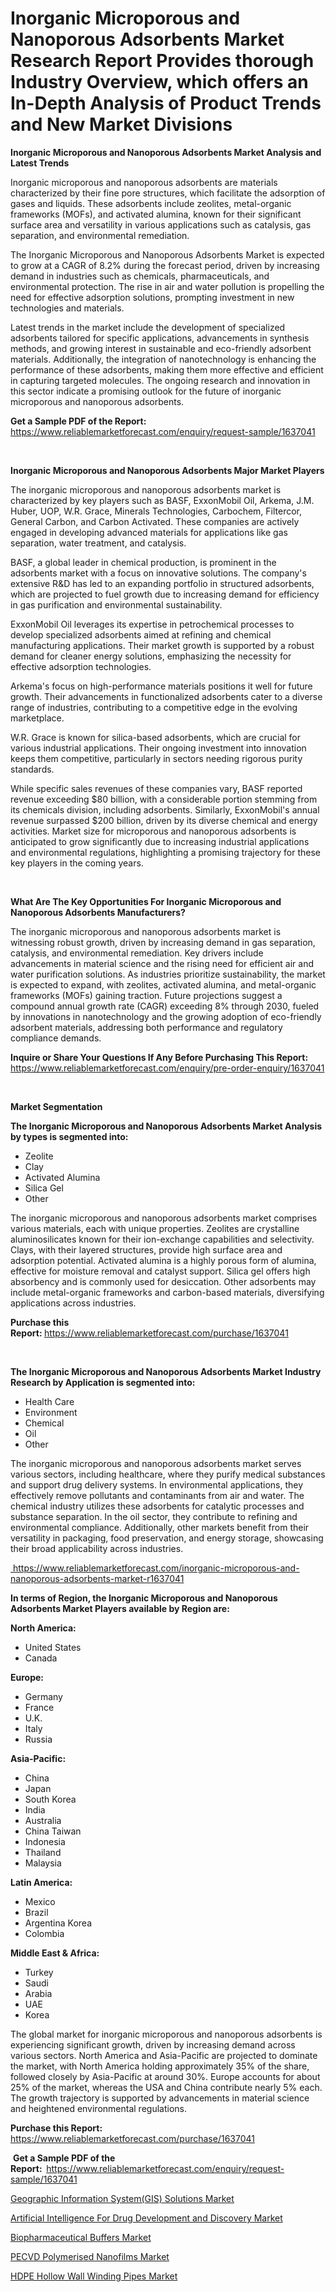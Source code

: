 <p><h1>Inorganic Microporous and Nanoporous Adsorbents Market Research Report Provides thorough Industry Overview, which offers an In-Depth Analysis of Product Trends and New Market Divisions</h1></p><p><strong>Inorganic Microporous and Nanoporous Adsorbents Market Analysis and Latest Trends</strong></p>
<p><p>Inorganic microporous and nanoporous adsorbents are materials characterized by their fine pore structures, which facilitate the adsorption of gases and liquids. These adsorbents include zeolites, metal-organic frameworks (MOFs), and activated alumina, known for their significant surface area and versatility in various applications such as catalysis, gas separation, and environmental remediation.</p><p>The Inorganic Microporous and Nanoporous Adsorbents Market is expected to grow at a CAGR of 8.2% during the forecast period, driven by increasing demand in industries such as chemicals, pharmaceuticals, and environmental protection. The rise in air and water pollution is propelling the need for effective adsorption solutions, prompting investment in new technologies and materials.</p><p>Latest trends in the market include the development of specialized adsorbents tailored for specific applications, advancements in synthesis methods, and growing interest in sustainable and eco-friendly adsorbent materials. Additionally, the integration of nanotechnology is enhancing the performance of these adsorbents, making them more effective and efficient in capturing targeted molecules. The ongoing research and innovation in this sector indicate a promising outlook for the future of inorganic microporous and nanoporous adsorbents.</p></p>
<p><strong>Get a Sample PDF of the Report:&nbsp;</strong> <a href="https://www.reliablemarketforecast.com/enquiry/request-sample/1637041?utm_campaign=1140&utm_medium=2&utm_source=Github&utm_content=ia&utm_term=07122024&utm_id=inorganic-microporous-and-nanoporous-adsorbents">https://www.reliablemarketforecast.com/enquiry/request-sample/1637041</a></p>
<p>&nbsp;</p>
<p><strong>Inorganic Microporous and Nanoporous Adsorbents Major Market Players</strong></p>
<p><p>The inorganic microporous and nanoporous adsorbents market is characterized by key players such as BASF, ExxonMobil Oil, Arkema, J.M. Huber, UOP, W.R. Grace, Minerals Technologies, Carbochem, Filtercor, General Carbon, and Carbon Activated. These companies are actively engaged in developing advanced materials for applications like gas separation, water treatment, and catalysis.</p><p>BASF, a global leader in chemical production, is prominent in the adsorbents market with a focus on innovative solutions. The company's extensive R&D has led to an expanding portfolio in structured adsorbents, which are projected to fuel growth due to increasing demand for efficiency in gas purification and environmental sustainability.</p><p>ExxonMobil Oil leverages its expertise in petrochemical processes to develop specialized adsorbents aimed at refining and chemical manufacturing applications. Their market growth is supported by a robust demand for cleaner energy solutions, emphasizing the necessity for effective adsorption technologies.</p><p>Arkema's focus on high-performance materials positions it well for future growth. Their advancements in functionalized adsorbents cater to a diverse range of industries, contributing to a competitive edge in the evolving marketplace.</p><p>W.R. Grace is known for silica-based adsorbents, which are crucial for various industrial applications. Their ongoing investment into innovation keeps them competitive, particularly in sectors needing rigorous purity standards.</p><p>While specific sales revenues of these companies vary, BASF reported revenue exceeding $80 billion, with a considerable portion stemming from its chemicals division, including adsorbents. Similarly, ExxonMobil's annual revenue surpassed $200 billion, driven by its diverse chemical and energy activities. Market size for microporous and nanoporous adsorbents is anticipated to grow significantly due to increasing industrial applications and environmental regulations, highlighting a promising trajectory for these key players in the coming years.</p></p>
<p>&nbsp;</p>
<p><strong>What Are The Key Opportunities For Inorganic Microporous and Nanoporous Adsorbents Manufacturers?</strong></p>
<p><p>The inorganic microporous and nanoporous adsorbents market is witnessing robust growth, driven by increasing demand in gas separation, catalysis, and environmental remediation. Key drivers include advancements in material science and the rising need for efficient air and water purification solutions. As industries prioritize sustainability, the market is expected to expand, with zeolites, activated alumina, and metal-organic frameworks (MOFs) gaining traction. Future projections suggest a compound annual growth rate (CAGR) exceeding 8% through 2030, fueled by innovations in nanotechnology and the growing adoption of eco-friendly adsorbent materials, addressing both performance and regulatory compliance demands.</p></p>
<p><strong>Inquire or Share Your Questions If Any Before Purchasing This Report:</strong> <a href="https://www.reliablemarketforecast.com/enquiry/pre-order-enquiry/1637041?utm_campaign=1140&utm_medium=2&utm_source=Github&utm_content=ia&utm_term=07122024&utm_id=inorganic-microporous-and-nanoporous-adsorbents">https://www.reliablemarketforecast.com/enquiry/pre-order-enquiry/1637041</a></p>
<p>&nbsp;</p>
<p><strong>Market Segmentation</strong></p>
<p><strong>The Inorganic Microporous and Nanoporous Adsorbents Market Analysis by types is segmented into:</strong></p>
<p><ul><li>Zeolite</li><li>Clay</li><li>Activated Alumina</li><li>Silica Gel</li><li>Other</li></ul></p>
<p><p>The inorganic microporous and nanoporous adsorbents market comprises various materials, each with unique properties. Zeolites are crystalline aluminosilicates known for their ion-exchange capabilities and selectivity. Clays, with their layered structures, provide high surface area and adsorption potential. Activated alumina is a highly porous form of alumina, effective for moisture removal and catalyst support. Silica gel offers high absorbency and is commonly used for desiccation. Other adsorbents may include metal-organic frameworks and carbon-based materials, diversifying applications across industries.</p></p>
<p><strong>Purchase this Report:&nbsp;</strong><a href="https://www.reliablemarketforecast.com/purchase/1637041?utm_campaign=1140&utm_medium=2&utm_source=Github&utm_content=ia&utm_term=07122024&utm_id=inorganic-microporous-and-nanoporous-adsorbents">https://www.reliablemarketforecast.com/purchase/1637041</a></p>
<p>&nbsp;</p>
<p><strong>The Inorganic Microporous and Nanoporous Adsorbents Market Industry Research by Application is segmented into:</strong></p>
<p><ul><li>Health Care</li><li>Environment</li><li>Chemical</li><li>Oil</li><li>Other</li></ul></p>
<p><p>The inorganic microporous and nanoporous adsorbents market serves various sectors, including healthcare, where they purify medical substances and support drug delivery systems. In environmental applications, they effectively remove pollutants and contaminants from air and water. The chemical industry utilizes these adsorbents for catalytic processes and substance separation. In the oil sector, they contribute to refining and environmental compliance. Additionally, other markets benefit from their versatility in packaging, food preservation, and energy storage, showcasing their broad applicability across industries.</p></p>
<p><a href="https://www.reliablemarketforecast.com/inorganic-microporous-and-nanoporous-adsorbents-market-r1637041?utm_campaign=1140&utm_medium=2&utm_source=Github&utm_content=ia&utm_term=07122024&utm_id=inorganic-microporous-and-nanoporous-adsorbents">&nbsp;https://www.reliablemarketforecast.com/inorganic-microporous-and-nanoporous-adsorbents-market-r1637041</a></p>
<p><strong>In terms of Region, the Inorganic Microporous and Nanoporous Adsorbents Market Players available by Region are:</strong></p>
<p>
    <p> <strong> North America: </strong>
        <ul>
            <li>United States</li>
            <li>Canada</li>
        </ul>
        </p> 
    <p> <strong> Europe: </strong>
        <ul>
            <li>Germany</li>
            <li>France</li>
            <li>U.K.</li>
            <li>Italy</li>
            <li>Russia</li>
        </ul>
        </p> 
    <p> <strong> Asia-Pacific: </strong>
        <ul>
            <li>China</li>
            <li>Japan</li>
            <li>South Korea</li>
            <li>India</li>
            <li>Australia</li>
            <li>China Taiwan</li>
            <li>Indonesia</li>
            <li>Thailand</li>
            <li>Malaysia</li>
        </ul>
        </p> 
    <p> <strong> Latin America: </strong>
        <ul>
            <li>Mexico</li>
            <li>Brazil</li>
            <li>Argentina Korea</li>
            <li>Colombia</li>
        </ul>
        </p> 
    <p> <strong> Middle East & Africa: </strong>
        <ul>
            <li>Turkey</li>
            <li>Saudi</li>
            <li>Arabia</li>
            <li>UAE</li>
            <li>Korea</li>
        </ul>
    </p>
    </p>
<p><p>The global market for inorganic microporous and nanoporous adsorbents is experiencing significant growth, driven by increasing demand across various sectors. North America and Asia-Pacific are projected to dominate the market, with North America holding approximately 35% of the share, followed closely by Asia-Pacific at around 30%. Europe accounts for about 25% of the market, whereas the USA and China contribute nearly 5% each. The growth trajectory is supported by advancements in material science and heightened environmental regulations.</p></p>
<p><strong>Purchase this Report: </strong><a href="https://www.reliablemarketforecast.com/purchase/1637041?utm_campaign=1140&utm_medium=2&utm_source=Github&utm_content=ia&utm_term=07122024&utm_id=inorganic-microporous-and-nanoporous-adsorbents">https://www.reliablemarketforecast.com/purchase/1637041</a></p>
<p>&nbsp;<strong>Get a Sample PDF of the Report:&nbsp;&nbsp;</strong><a href="https://www.reliablemarketforecast.com/enquiry/request-sample/1637041?utm_campaign=1140&utm_medium=2&utm_source=Github&utm_content=ia&utm_term=07122024&utm_id=inorganic-microporous-and-nanoporous-adsorbents">https://www.reliablemarketforecast.com/enquiry/request-sample/1637041</a></p>
<p><strong></strong></p>
<p><p><a href="https://www.linkedin.com/pulse/geographic-information-systemgis-solutions-market-expansion-3zndf?utm_campaign=1140&utm_medium=2&utm_source=Github&utm_content=ia&utm_term=07122024&utm_id=inorganic-microporous-and-nanoporous-adsorbents">Geographic Information System(GIS) Solutions Market</a></p><p><a href="https://www.linkedin.com/pulse/artificial-intelligence-drug-development-discovery-kjq0e?utm_campaign=1140&utm_medium=2&utm_source=Github&utm_content=ia&utm_term=07122024&utm_id=inorganic-microporous-and-nanoporous-adsorbents">Artificial Intelligence For Drug Development and Discovery Market</a></p><p><a href="https://github.com/AKSHATREPORTPRIME/Market-Research-Report-List-6/blob/main/biopharmaceutical-buffers-market.md?utm_campaign=1140&utm_medium=2&utm_source=Github&utm_content=ia&utm_term=07122024&utm_id=inorganic-microporous-and-nanoporous-adsorbents">Biopharmaceutical Buffers Market</a></p><p><a href="https://issuu.com/reportprime-2/docs/pecvd-polymerised-nanofilms-market-size-2030.pptx?utm_campaign=1140&utm_medium=2&utm_source=Github&utm_content=ia&utm_term=07122024&utm_id=inorganic-microporous-and-nanoporous-adsorbents">PECVD Polymerised Nanofilms Market</a></p><p><a href="https://issuu.com/reportprime-2/docs/hdpe-hollow-wall-winding-pipes-market-size-2030.pp?utm_campaign=1140&utm_medium=2&utm_source=Github&utm_content=ia&utm_term=07122024&utm_id=inorganic-microporous-and-nanoporous-adsorbents">HDPE Hollow Wall Winding Pipes Market</a></p></p>